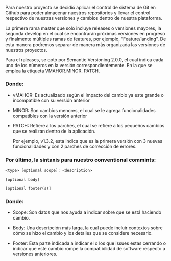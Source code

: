 Para nuestro proyecto se decidió aplicar el control de sistema de Git en Github para poder almacenar nuestros repositorios y llevar el control respectivo de nuestras versiones y cambios dentro de nuestra plataforma.

La primera rama master que solo incluye releases o versiones mayores, la segunda develop en el cual se encontrarán próximas versiones en progreso y finalmente múltiples ramas de features, por ejemplo, “Feature/landing”. De esta manera podremos separar de manera más organizada las versiones de nuestros proyectos.

Para el raleases, se optó por Semantic Versioning 2.0.0, el cual indica cada uno de los números en la versión correspondientemente. En la que se emplea la etiqueta VMAHOR.MINOR. PATCH. 

### Donde: 

- vMAHOR: Es actualizado según el impacto del cambio ya este grande o incompatible con su versión anterior
- MINOR:  Son cambios menores, el cual se le agrega funcionalidades compatibles con la versión anterior
- PATCH: Refiere a los parches, el cual se refiere a los pequeños cambios que se realizan dentro de la aplicación.

    Por ejemplo, v1.3.2, esta indica que es la primera versión con 3 nuevas funcionalidades y con 2 parches de corrección de errores.


### Por último, la sintaxis para nuestro conventional commints:

    <type> [optional scope]: <description>

    [optional body]

    [optional footer(s)]

### Donde:

- Scope: Son datos que nos ayuda a indicar sobre que se está haciendo cambio.

- Body: Una descripción más larga, la cual puede incluir contextos sobre cómo se hizo el cambio y los detalles que se considere necesario. 

- Footer: Esta parte indicada a indicar el o los que issues estas cerrando o indicar que este cambio rompe la compatibilidad de software respecto a versiones anteriores.
